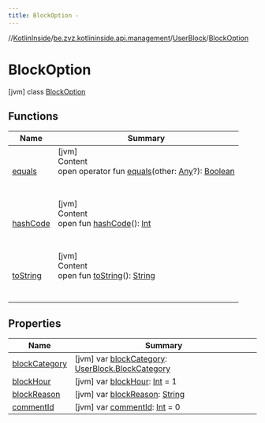```yaml
---
title: BlockOption -
---
```

//[KotlinInside](../../../index.md)/[be.zvz.kotlininside.api.management](../../index.md)/[UserBlock](../index.md)/[BlockOption](index.md)



# BlockOption  
 [jvm] class [BlockOption](index.md)   


## Functions  
  
|  Name|  Summary| 
|---|---|
| <a name="kotlin/Any/equals/#kotlin.Any?/PointingToDeclaration/"></a>[equals](../../../be.zvz.kotlininside.utils/-string-util/-companion/index.md#%5Bkotlin%2FAny%2Fequals%2F%23kotlin.Any%3F%2FPointingToDeclaration%2F%5D%2FFunctions%2F-1231821796)| <a name="kotlin/Any/equals/#kotlin.Any?/PointingToDeclaration/"></a>[jvm]  <br>Content  <br>open operator fun [equals](../../../be.zvz.kotlininside.utils/-string-util/-companion/index.md#%5Bkotlin%2FAny%2Fequals%2F%23kotlin.Any%3F%2FPointingToDeclaration%2F%5D%2FFunctions%2F-1231821796)(other: [Any](https://kotlinlang.org/api/latest/jvm/stdlib/kotlin/-any/index.html)?): [Boolean](https://kotlinlang.org/api/latest/jvm/stdlib/kotlin/-boolean/index.html)  <br><br><br>
| <a name="kotlin/Any/hashCode/#/PointingToDeclaration/"></a>[hashCode](../../../be.zvz.kotlininside.utils/-string-util/-companion/index.md#%5Bkotlin%2FAny%2FhashCode%2F%23%2FPointingToDeclaration%2F%5D%2FFunctions%2F-1231821796)| <a name="kotlin/Any/hashCode/#/PointingToDeclaration/"></a>[jvm]  <br>Content  <br>open fun [hashCode](../../../be.zvz.kotlininside.utils/-string-util/-companion/index.md#%5Bkotlin%2FAny%2FhashCode%2F%23%2FPointingToDeclaration%2F%5D%2FFunctions%2F-1231821796)(): [Int](https://kotlinlang.org/api/latest/jvm/stdlib/kotlin/-int/index.html)  <br><br><br>
| <a name="kotlin/Any/toString/#/PointingToDeclaration/"></a>[toString](../../../be.zvz.kotlininside.utils/-string-util/-companion/index.md#%5Bkotlin%2FAny%2FtoString%2F%23%2FPointingToDeclaration%2F%5D%2FFunctions%2F-1231821796)| <a name="kotlin/Any/toString/#/PointingToDeclaration/"></a>[jvm]  <br>Content  <br>open fun [toString](../../../be.zvz.kotlininside.utils/-string-util/-companion/index.md#%5Bkotlin%2FAny%2FtoString%2F%23%2FPointingToDeclaration%2F%5D%2FFunctions%2F-1231821796)(): [String](https://kotlinlang.org/api/latest/jvm/stdlib/kotlin/-string/index.html)  <br><br><br>


## Properties  
  
|  Name|  Summary| 
|---|---|
| <a name="be.zvz.kotlininside.api.management/UserBlock.BlockOption/blockCategory/#/PointingToDeclaration/"></a>[blockCategory](block-category.md)| <a name="be.zvz.kotlininside.api.management/UserBlock.BlockOption/blockCategory/#/PointingToDeclaration/"></a> [jvm] var [blockCategory](block-category.md): [UserBlock.BlockCategory](../-block-category/index.md)   <br>
| <a name="be.zvz.kotlininside.api.management/UserBlock.BlockOption/blockHour/#/PointingToDeclaration/"></a>[blockHour](block-hour.md)| <a name="be.zvz.kotlininside.api.management/UserBlock.BlockOption/blockHour/#/PointingToDeclaration/"></a> [jvm] var [blockHour](block-hour.md): [Int](https://kotlinlang.org/api/latest/jvm/stdlib/kotlin/-int/index.html) = 1   <br>
| <a name="be.zvz.kotlininside.api.management/UserBlock.BlockOption/blockReason/#/PointingToDeclaration/"></a>[blockReason](block-reason.md)| <a name="be.zvz.kotlininside.api.management/UserBlock.BlockOption/blockReason/#/PointingToDeclaration/"></a> [jvm] var [blockReason](block-reason.md): [String](https://kotlinlang.org/api/latest/jvm/stdlib/kotlin/-string/index.html)   <br>
| <a name="be.zvz.kotlininside.api.management/UserBlock.BlockOption/commentId/#/PointingToDeclaration/"></a>[commentId](comment-id.md)| <a name="be.zvz.kotlininside.api.management/UserBlock.BlockOption/commentId/#/PointingToDeclaration/"></a> [jvm] var [commentId](comment-id.md): [Int](https://kotlinlang.org/api/latest/jvm/stdlib/kotlin/-int/index.html) = 0   <br>

